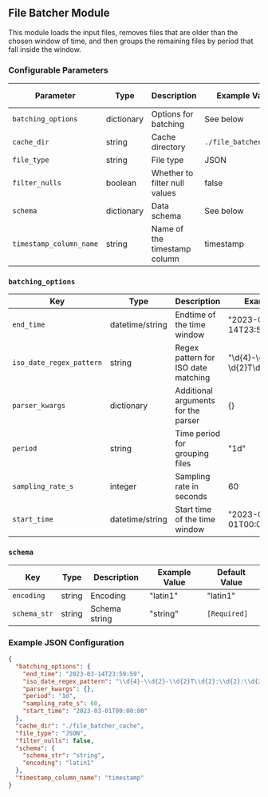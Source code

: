 <!--
SPDX-FileCopyrightText: Copyright (c) 2022-2023, NVIDIA CORPORATION & AFFILIATES. All rights reserved.
SPDX-License-Identifier: Apache-2.0

Licensed under the Apache License, Version 2.0 (the "License");
you may not use this file except in compliance with the License.
You may obtain a copy of the License at

http://www.apache.org/licenses/LICENSE-2.0

Unless required by applicable law or agreed to in writing, software
distributed under the License is distributed on an "AS IS" BASIS,
WITHOUT WARRANTIES OR CONDITIONS OF ANY KIND, either express or implied.
See the License for the specific language governing permissions and
limitations under the License.
-->

## File Batcher Module

This module loads the input files, removes files that are older than the chosen window of time, and then groups the
remaining files by period that fall inside the window.

### Configurable Parameters

| Parameter               | Type       | Description                   | Example Value          | Default Value |
|-------------------------|------------|-------------------------------|------------------------|---------------|
| `batching_options`      | dictionary | Options for batching          | See below              | -             |
| `cache_dir`             | string     | Cache directory               | `./file_batcher_cache` | None          |
| `file_type`             | string     | File type                     | JSON                   | JSON          |
| `filter_nulls`          | boolean    | Whether to filter null values | false                  | false         |
| `schema`                | dictionary | Data schema                   | See below              | `[Required]`  |
| `timestamp_column_name` | string     | Name of the timestamp column  | timestamp              | timestamp     |

### `batching_options`

| Key                      | Type            | Description                         | Example Value                               | Default Value            |
|--------------------------|-----------------|-------------------------------------|---------------------------------------------|--------------------------|
| `end_time`               | datetime/string | Endtime of the time window          | "2023-03-14T23:59:59"                       | None                     |
| `iso_date_regex_pattern` | string          | Regex pattern for ISO date matching | "\\d{4}-\\d{2}-\\d{2}T\\d{2}:\\d{2}:\\d{2}" | <iso_date_regex_pattern> |
| `parser_kwargs`          | dictionary      | Additional arguments for the parser | {}                                          | {}                       |
| `period`                 | string          | Time period for grouping files      | "1d"                                        | "1d"                     |
| `sampling_rate_s`        | integer         | Sampling rate in seconds            | 60                                          | 60                       |
| `start_time`             | datetime/string | Start time of the time window       | "2023-03-01T00:00:00"                       | None                     |

### `schema`

| Key          | Type   | Description   | Example Value | Default Value |
|--------------|--------|---------------|---------------|---------------|
| `encoding`   | string | Encoding      | "latin1"      | "latin1"      |
| `schema_str` | string | Schema string | "string"      | `[Required]`  |

### Example JSON Configuration

```json
{
  "batching_options": {
    "end_time": "2023-03-14T23:59:59",
    "iso_date_regex_pattern": "\\d{4}-\\d{2}-\\d{2}T\\d{2}:\\d{2}:\\d{2}",
    "parser_kwargs": {},
    "period": "1d",
    "sampling_rate_s": 60,
    "start_time": "2023-03-01T00:00:00"
  },
  "cache_dir": "./file_batcher_cache",
  "file_type": "JSON",
  "filter_nulls": false,
  "schema": {
    "schema_str": "string",
    "encoding": "latin1"
  },
  "timestamp_column_name": "timestamp"
}
```